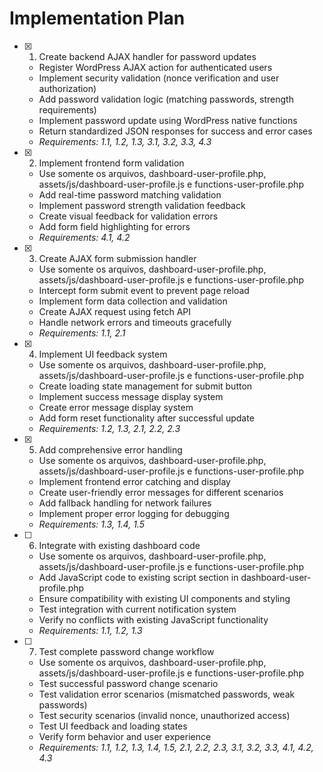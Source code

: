 # Implementation Plan

- [x] 1. Create backend AJAX handler for password updates





  - Register WordPress AJAX action for authenticated users
  - Implement security validation (nonce verification and user authorization)
  - Add password validation logic (matching passwords, strength requirements)
  - Implement password update using WordPress native functions
  - Return standardized JSON responses for success and error cases
  - _Requirements: 1.1, 1.2, 1.3, 3.1, 3.2, 3.3, 4.3_

- [x] 2. Implement frontend form validation





    - Use somente os arquivos, dashboard-user-profile.php, assets/js/dashboard-user-profile.js e functions-user-profile.php
  - Add real-time password matching validation
  - Implement password strength validation feedback
  - Create visual feedback for validation errors
  - Add form field highlighting for errors
  - _Requirements: 4.1, 4.2_

- [x] 3. Create AJAX form submission handler





    - Use somente os arquivos, dashboard-user-profile.php, assets/js/dashboard-user-profile.js e functions-user-profile.php
  - Intercept form submit event to prevent page reload
  - Implement form data collection and validation
  - Create AJAX request using fetch API
  - Handle network errors and timeouts gracefully
  - _Requirements: 1.1, 2.1_

- [x] 4. Implement UI feedback system





    - Use somente os arquivos, dashboard-user-profile.php, assets/js/dashboard-user-profile.js e functions-user-profile.php
  - Create loading state management for submit button
  - Implement success message display system
  - Create error message display system
  - Add form reset functionality after successful update
  - _Requirements: 1.2, 1.3, 2.1, 2.2, 2.3_

- [x] 5. Add comprehensive error handling





    - Use somente os arquivos, dashboard-user-profile.php, assets/js/dashboard-user-profile.js e functions-user-profile.php
  - Implement frontend error catching and display
  - Create user-friendly error messages for different scenarios
  - Add fallback handling for network failures
  - Implement proper error logging for debugging
  - _Requirements: 1.3, 1.4, 1.5_

- [ ] 6. Integrate with existing dashboard code




    - Use somente os arquivos, dashboard-user-profile.php, assets/js/dashboard-user-profile.js e functions-user-profile.php
  - Add JavaScript code to existing script section in dashboard-user-profile.php
  - Ensure compatibility with existing UI components and styling
  - Test integration with current notification system
  - Verify no conflicts with existing JavaScript functionality
  - _Requirements: 1.1, 1.2, 1.3_

- [ ] 7. Test complete password change workflow
    - Use somente os arquivos, dashboard-user-profile.php, assets/js/dashboard-user-profile.js e functions-user-profile.php
  - Test successful password change scenario
  - Test validation error scenarios (mismatched passwords, weak passwords)
  - Test security scenarios (invalid nonce, unauthorized access)
  - Test UI feedback and loading states
  - Verify form behavior and user experience
  - _Requirements: 1.1, 1.2, 1.3, 1.4, 1.5, 2.1, 2.2, 2.3, 3.1, 3.2, 3.3, 4.1, 4.2, 4.3_